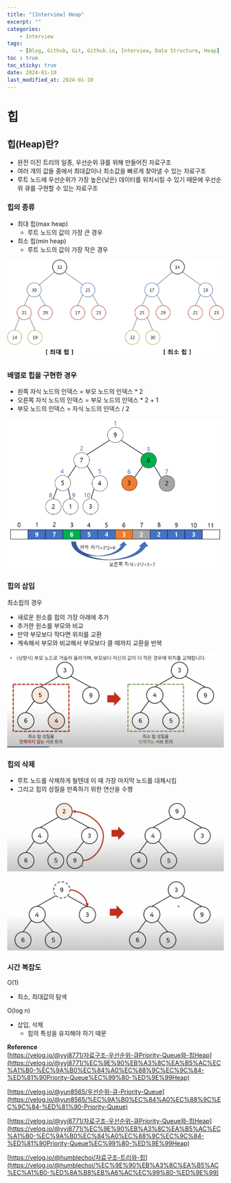 ```yaml
---
title: "[Interview] Heap"
excerpt: ""
categories:
    - Interview
tags:
    - [Blog, Github, Git, Github.io, Interview, Data Structure, Heap]
toc : true
toc_sticky: true
date: 2024-01-10
last_modified_at: 2024-01-10
---
```

# 힙

## 힙(Heap)란?

- 완전 이진 트리의 일종, 우선순위 큐를 위해 만들어진 자료구조
- 여러 개의 값들 중에서 최대값이나 최소값을 빠르게 찾아낼 수 있는 자료구조
- 루트 노드에 우선순위가 가장 높은(낮은) 데이터를 위치시킬 수 있기 때문에 우선순위 큐를 구현할 수 있는 자료구조

### 힙의 종류

- 최대 힙(max heap)
    - 루트 노드의 값이 가장 큰 경우
- 최소 힙(min heap)
    - 루트 노드의 값이 가장 작은 경우

![Alt text](/assets/img/2024-01-10-heap/image.png)

### 배열로 힙을 구현한 경우

- 왼쪽 자식 노드의 인덱스 = 부모 노드의 인덱스 * 2
- 오른쪽 자식 노드의 인덱스 = 부모 노드의 인덱스 * 2 + 1
- 부모 노드의 인덱스 = 자식 노드의 인덱스 / 2

![Alt text](/assets/img/2024-01-10-heap/image-1.png)

### 힙의 삽입

최소힙의 경우

- 새로운 원소를 힙의 가장 아래에 추가
- 추가한 원소를 부모와 비교
- 만약 부모보다 작다면 위치를 교환
- 계속해서 부모와 비교해서 부모보다 클 때까지 교환을 반복

![Alt text](/assets/img/2024-01-10-heap/image-2.png)

### 힙의 삭제

- 루트 노드를 삭제하게 될텐데 이 때 가장 마지막 노드를 대체시킴
- 그리고 힙의 성질을 만족하기 위한 연산을 수행

![Alt text](/assets/img/2024-01-10-heap/image-3.png)

![Alt text](/assets/img/2024-01-10-heap/image-4.png)

### 시간 복잡도

O(1)        

- 최소, 최대값의 탐색

O(log n)

- 삽입, 삭제
    - 힙의 특성을 유지해야 하기 때문

**Reference**<br>
[https://velog.io/@yyj8771/자료구조-우선순위-큐Priority-Queue와-힙Heap](https://velog.io/@yyj8771/%EC%9E%90%EB%A3%8C%EA%B5%AC%EC%A1%B0-%EC%9A%B0%EC%84%A0%EC%88%9C%EC%9C%84-%ED%81%90Priority-Queue%EC%99%80-%ED%9E%99Heap)

[https://velog.io/@yun8565/우선순위-큐-Priority-Queue](https://velog.io/@yun8565/%EC%9A%B0%EC%84%A0%EC%88%9C%EC%9C%84-%ED%81%90-Priority-Queue)

[https://velog.io/@yyj8771/자료구조-우선순위-큐Priority-Queue와-힙Heap](https://velog.io/@yyj8771/%EC%9E%90%EB%A3%8C%EA%B5%AC%EC%A1%B0-%EC%9A%B0%EC%84%A0%EC%88%9C%EC%9C%84-%ED%81%90Priority-Queue%EC%99%80-%ED%9E%99Heap)

[https://velog.io/@humblechoi/자료구조-트리와-힙](https://velog.io/@humblechoi/%EC%9E%90%EB%A3%8C%EA%B5%AC%EC%A1%B0-%ED%8A%B8%EB%A6%AC%EC%99%80-%ED%9E%99)